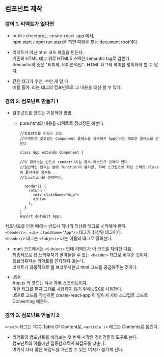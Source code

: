 ## 컴포넌트 제작

### 강의 1. 리액트가 없다면

- public directory는 create-react-app 에서,<br>
  npm start / npm run start을 하면 파일을 찾는 document root이다.

- 리액트가 아닌 html 코드 파일을 만든다.<br>
  기존의 HTML 태그 위로 HTML5 스펙인 semantic tag로 감싼다.<br>
  Semantic의 뜻은 "의미의, 의미론적인".. HTML 태그의 의미를 명확하게 할 수 있다.

- 같은 태그가 수천, 수만 개 일 때<br>
예를 들어, <Subject/> 라는 태그의 컴포넌트로 그 내용을 대신 할 수 있다.

### 강의 2. 컴포넌트 만들기 1

- 컴포넌트를 만드는 기본적인 방법

    - pure.html의 내용을 리액트로 정리정돈 해본다.

          //컴포넌트를 만드는 코드
          //리액트가 갖고있는 Component 클래스를 상속해서 App이라는 새로운 클래스를 만든다

          class App extends Component {

          //이 클래스는 반드시 render()라는 함수-메소드가 있어야 한다
          //일반적인 함수는 앞에 function이 붙지만, 자바 스크립트의 최신 스펙의 class 에 들어가는 함수는
          //function을 생략한다.

            render() {
              return (
                <div className="App">
                </div>
              );
            }
          }
          export default App;

컴포넌트를 만들 때에는 반드시 하나의 최상위 태그로 시작해야 한다.<br>
`<header/>, <div className="App"/>` 태그가 최상위 태그이다.<br>
`<header/>` 태그는 `<Subject>` 라는 이름의 태그로 정의한다.

  - react 코드에서는 `<Subject>` 인데 리액트가 이 코드를 처리한 다음,<br>
  최종적으로 웹 브라우저가 알아들을 수 있는 `<header>` 태그로 바꿔준 것이다.<br>
  웹브라우저는 리액트를 인지하지 않는다.<br>
  리액트가 최종적으로 웹 브라우저한테 html 코드를 공급해주는 것이다.

- JSX<br>
  App.js 의 코드는 유사 자바 스크립트이다.<br>
  이런 태그를 문자 그대로 사용하지 않기 위해 JSX를 사용한다.<br>
  JSX로 코드를 작성하면 create-react-app 이 알아서 자바 스크립트 코드로 Converting 해준다.

### 강의 3. 컴포넌트 만들기 2

`<nav/>` 태그는 TOC Table Of Content로, `<article />` 태그는 Contents로 옮긴다.

- 리액트의 컴포넌트를 바라보는 첫 번째 시각은 정리정돈의 도구로 본다.<br>
컴포넌트의 이름에만 집중함으로써 복잡도를 낮춘다.<br>
여기서 다시 많은 복잡도를 개선할 수 있는 여지가 생기게 된다.

